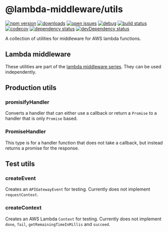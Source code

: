 # @lambda-middleware/utils

[![npm version](https://badge.fury.io/js/%40lambda-middleware%2Futils.svg)](https://npmjs.org/package/@lambda-middleware/utils)
[![downloads](https://img.shields.io/npm/dw/%40lambda-middleware%2Futils.svg)](https://npmjs.org/package/@lambda-middleware/utils)
[![open issues](https://img.shields.io/github/issues-raw/dbartholomae/lambda-middleware.svg)](https://github.com/dbartholomae/lambda-middleware/issues)
[![debug](https://img.shields.io/badge/debug-blue.svg)](https://github.com/visionmedia/debug#readme)
[![build status](https://github.com/dbartholomae/lambda-middleware/workflows/.github/workflows/build.yml/badge.svg?branch=main)](https://github.com/dbartholomae/lambda-middleware/actions?query=workflow%3A.github%2Fworkflows%2Fbuild.yml)
[![codecov](https://codecov.io/gh/dbartholomae/lambda-middleware/branch/main/graph/badge.svg)](https://codecov.io/gh/dbartholomae/lambda-middleware)
[![dependency status](https://david-dm.org/dbartholomae/lambda-middleware.svg?theme=shields.io)](https://david-dm.org/dbartholomae/lambda-middleware)
[![devDependency status](https://david-dm.org/dbartholomae/lambda-middleware/dev-status.svg)](https://david-dm.org/dbartholomae/lambda-middleware?type=dev)

A collection of utilities for middleware for AWS lambda functions.

## Lambda middleware

These utilities are part of the [lambda middleware series](https://dbartholomae.github.io/lambda-middleware/). They can be used independently.

## Production utils

### promisifyHandler

Converts a handler that can either use a callback or return a `Promise`
to a handler that is only `Promise` based.

### PromiseHandler

This type is for a handler function that does not take a callback,
but instead returns a promise for the response.

## Test utils

### createEvent

Creates an `APIGatewayEvent` for testing.
Currently does not implement `requestContext`.

### createContext

Creates an AWS Lambda `Context` for testing.
Currently does not implement `done`, `fail`, `getRemainingTimeInMillis` and `succeed`.
